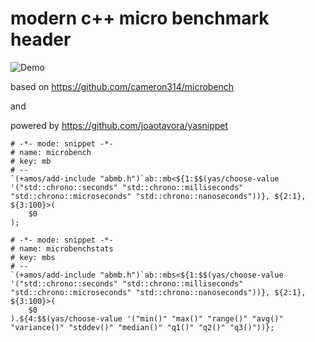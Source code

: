# modern c++ micro benchmark header

![Demo](https://raw.githubusercontent.com/amosbird/abmb/master/assets/demo.gif)

based on https://github.com/cameron314/microbench

and

powered by https://github.com/joaotavora/yasnippet

```
# -*- mode: snippet -*-
# name: microbench
# key: mb
# --
`(+amos/add-include "abmb.h")`ab::mb<${1:$$(yas/choose-value '("std::chrono::seconds" "std::chrono::milliseconds" "std::chrono::microseconds" "std::chrono::nanoseconds"))}, ${2:1}, ${3:100}>(
    $0
);
```

```
# -*- mode: snippet -*-
# name: microbenchstats
# key: mbs
# --
`(+amos/add-include "abmb.h")`ab::mbs<${1:$$(yas/choose-value '("std::chrono::seconds" "std::chrono::milliseconds" "std::chrono::microseconds" "std::chrono::nanoseconds"))}, ${2:1}, ${3:100}>(
    $0
).${4:$$(yas/choose-value '("min()" "max()" "range()" "avg()" "variance()" "stddev()" "median()" "q1()" "q2()" "q3()"))};
```
